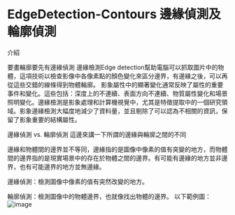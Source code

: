 # EdgeDetection-Contours 邊緣偵測及輪廓偵測

介紹

要畫輪廓要先有邊緣偵測
邊緣檢測Edge detection幫助電腦可以抓取圖片中的物體，這項技術以檢查影像中各像素點的顏色變化來區分邊界，有邊緣之後，可以再從這些交錯的線條得到物體輪廓。
影象屬性中的顯著變化通常反映了屬性的重要事件和變化。這些包括：深度上的不連續、表面方向不連續、物質屬性變化和場景照明變化。邊緣檢測是影象處理和計算機視覺中，尤其是特徵提取中的一個研究領域。影象邊緣檢測大幅度地減少了資料量，並且剔除了可以認為不相關的資訊，保留了影象重要的結構屬性。

邊緣偵測 vs. 輪廓偵測
這邊來講一下所謂的邊緣與輪廓之間的不同

邊緣和物體間的邊界並不等同，邊緣指的是圖像中像素的值有突變的地方，而物體間的邊界指的是現實場景中的存在於物體之間的邊界。有可能有邊緣的地方並非邊界，也有可能邊界的地方並無邊緣。

邊緣偵測：檢測圖像中像素的值有突然改變的地方。

輪廓偵測：檢測圖像中的物體邊界，也就像找出物體的邊界。
以下範例圖：
![image](https://user-images.githubusercontent.com/45446409/235055724-6e27a1e6-fecf-4d64-b747-e0609e3f781c.png)

